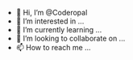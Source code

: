 - 👋 Hi, I’m @Coderopal
- 👀 I’m interested in ...
- 🌱 I’m currently learning ...
- 💞️ I’m looking to collaborate on ...
- 📫 How to reach me ...

<!---
Coderopal/Coderopal is a ✨ special ✨ repository because its `README.md` (this file) appears on your GitHub profile.
You can click the Preview link to take a look at your changes.
--->

